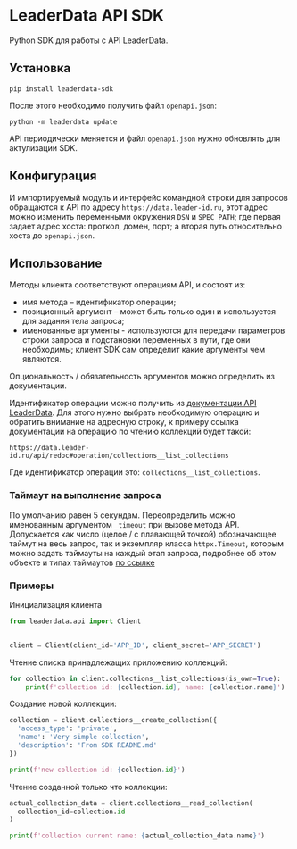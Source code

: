 # LeaderData API SDK

Python SDK для работы с API LeaderData.


## Установка

```console
pip install leaderdata-sdk
```

После этого необходимо получить файл `openapi.json`:

```console
python -m leaderdata update
```

API периодически меняется и файл `openapi.json` нужно обновлять для актулизации SDK.


## Конфигурация

И импортируемый модуль и интерфейс командной строки для запросов обращаются к API по
адресу `https://data.leader-id.ru`, этот адрес можно изменить переменными окружения
`DSN` и `SPEC_PATH`; где первая задает адрес хоста: проткол, домен, порт; а вторая
путь относительно хоста до `openapi.json`.


## Использование

Методы клиента соответствуют операциям API, и состоят из:

- имя метода – идентификатор операции;
- позиционный аргумент – может быть только один и используется для задания тела запроса;
- именованные аргументы - используются для передачи параметров строки запроса и
подстановки переменных в пути, где они необходимы; клиент SDK сам определит какие
аргументы чем являются.

Опциональность / обязательность аргументов можно определить из документации.

Идентификатор операции можно получить из [документации API LeaderData](https://data.leader-id.ru/api/redoc).
Для этого нужно выбрать необходимую операцию и обратить внимание на адресную строку, к
примеру ссылка документации на операцию по чтению коллекций будет такой:

```
https://data.leader-id.ru/api/redoc#operation/collections__list_collections
```

Где идентификатор операции это: `collections__list_collections`.

### Таймаут на выполнение запроса

По умолчанию равен 5 секундам. Переопределить можно именованным аргументом `_timeout`
при вызове метода API. Допускается как число (целое / с плавающей точкой) обозначающее
таймут на весь запрос, так и экземпляр класса `httpx.Timeout`, которым можно задать
таймауты на каждый этап запроса, подробнее об этом объекте и типах таймаутов
[по ссылке](https://www.python-httpx.org/advanced/#fine-tuning-the-configuration)


### Примеры

Инициализация клиента

```python
from leaderdata.api import Client


client = Client(client_id='APP_ID', client_secret='APP_SECRET')
```

Чтение списка принадлежащих приложению коллекций:

```python
for collection in client.collections__list_collections(is_own=True):
    print(f'collection id: {collection.id}, name: {collection.name}')
```

Создание новой коллекции:

```python
collection = client.collections__create_collection({
  'access_type': 'private',
  'name': 'Very simple collection',
  'description': 'From SDK README.md'
})

print(f'new collection id: {collection.id}')
```

Чтение созданной только что коллекции:

```python
actual_collection_data = client.collections__read_collection(
  collection_id=collection.id
)

print(f'collection current name: {actual_collection_data.name}')
```

